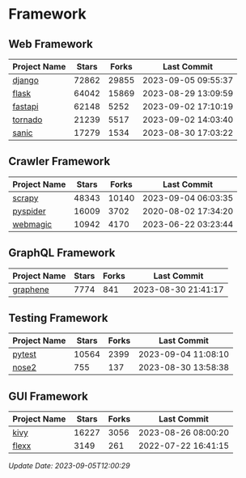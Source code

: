 # Framework

## Web Framework
| Project Name | Stars | Forks | Last Commit |
| ------------ | ----- | ----- | ----------- |
| [django](https://github.com/django/django) | 72862 | 29855 | 2023-09-05 09:55:37 |
| [flask](https://github.com/pallets/flask) | 64042 | 15869 | 2023-08-29 13:09:59 |
| [fastapi](https://github.com/tiangolo/fastapi) | 62148 | 5252 | 2023-09-02 17:10:19 |
| [tornado](https://github.com/tornadoweb/tornado) | 21239 | 5517 | 2023-09-02 14:03:40 |
| [sanic](https://github.com/sanic-org/sanic) | 17279 | 1534 | 2023-08-30 17:03:22 |

## Crawler Framework
| Project Name | Stars | Forks | Last Commit |
| ------------ | ----- | ----- | ----------- |
| [scrapy](https://github.com/scrapy/scrapy) | 48343 | 10140 | 2023-09-04 06:03:35 |
| [pyspider](https://github.com/binux/pyspider) | 16009 | 3702 | 2020-08-02 17:34:20 |
| [webmagic](https://github.com/code4craft/webmagic) | 10942 | 4170 | 2023-06-22 03:23:44 |

## GraphQL Framework
| Project Name | Stars | Forks | Last Commit |
| ------------ | ----- | ----- | ----------- |
| [graphene](https://github.com/graphql-python/graphene) | 7774 | 841 | 2023-08-30 21:41:17 |

## Testing Framework
| Project Name | Stars | Forks | Last Commit |
| ------------ | ----- | ----- | ----------- |
| [pytest](https://github.com/pytest-dev/pytest) | 10564 | 2399 | 2023-09-04 11:08:10 |
| [nose2](https://github.com/nose-devs/nose2) | 755 | 137 | 2023-08-30 13:58:38 |

## GUI Framework
| Project Name | Stars | Forks | Last Commit |
| ------------ | ----- | ----- | ----------- |
| [kivy](https://github.com/kivy/kivy) | 16227 | 3056 | 2023-08-26 08:00:20 |
| [flexx](https://github.com/flexxui/flexx) | 3149 | 261 | 2022-07-22 16:41:15 |

*Update Date: 2023-09-05T12:00:29*